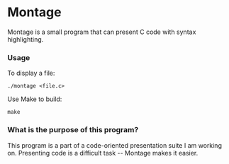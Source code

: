 # Montage
Montage is a small program that can present C code with syntax highlighting.

### Usage
To display a file:
```
./montage <file.c>
```

Use Make to build:
```
make
```

### What is the purpose of this program?
This program is a part of a code-oriented presentation suite I am working on. Presenting code is a difficult task -- Montage makes it easier.
